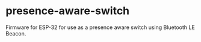 # presence-aware-switch
Firmware for ESP-32 for use as a presence aware switch using Bluetooth LE Beacon.
